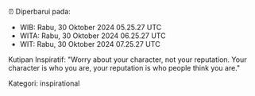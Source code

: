 ⏰ Diperbarui pada:
- WIB: Rabu, 30 Oktober 2024 05.25.27 UTC
- WITA: Rabu, 30 Oktober 2024 06.25.27 UTC
- WIT: Rabu, 30 Oktober 2024 07.25.27 UTC

Kutipan Inspiratif:
"Worry about your character, not your reputation. Your character is who you are, your reputation is who people think you are."


Kategori: inspirational

